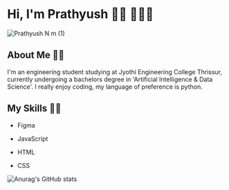 # Hi, I'm Prathyush 👋🏼 🧑🏽‍💻

![Prathyush N m (1)](https://user-images.githubusercontent.com/85440373/151523098-8805ec66-2b25-43d4-acae-fb163d9b513e.png)


## About Me ✍🏼

I'm an engineering student studying at Jyothi Engineering College Thrissur, currently undergoing a bachelors degree in 'Artificial Intelligence & Data Science'. I really enjoy coding, my language of preference is python.

## My Skills 🥷🏼 

- Figma

- JavaScript

- HTML

- CSS




![Anurag's GitHub stats](https://github-readme-stats.vercel.app/api?username=probablynotnmp&theme=github_dark&show_icons=true)

